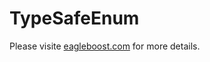 # TypeSafeEnum

Please visite [eagleboost.com](https://eagleboost.com/2022/06/12/No-More-Enums-(1)) for more details.
